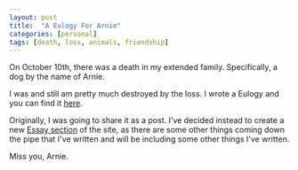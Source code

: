 ```yaml
---
layout: post
title:  "A Eulogy For Arnie"
categories: [personal]
tags: [death, loss, animals, friendship]
---
```


On October 10th, there was a death in my extended family. Specifically, a dog by the name of Arnie.

I was and still am pretty much destroyed by the loss. I wrote a Eulogy and you can find it [here](/essays/a-eulogy-for-arnie.html).

Originally, I was going to share it as a post. I've decided instead to create a new [Essay section](/essays/essays.html) of the site, as there are some other things coming down the pipe that I've written and will be including some other things I've written.

Miss you, Arnie.  
